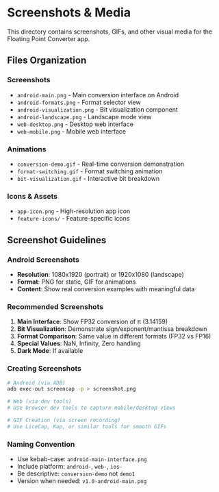 # Screenshots & Media

This directory contains screenshots, GIFs, and other visual media for the Floating Point Converter app.

## Files Organization

### Screenshots
- `android-main.png` - Main conversion interface on Android
- `android-formats.png` - Format selector view
- `android-visualization.png` - Bit visualization component
- `android-landscape.png` - Landscape mode view
- `web-desktop.png` - Desktop web interface
- `web-mobile.png` - Mobile web interface

### Animations
- `conversion-demo.gif` - Real-time conversion demonstration
- `format-switching.gif` - Format switching animation
- `bit-visualization.gif` - Interactive bit breakdown

### Icons & Assets
- `app-icon.png` - High-resolution app icon
- `feature-icons/` - Feature-specific icons

## Screenshot Guidelines

### Android Screenshots
- **Resolution**: 1080x1920 (portrait) or 1920x1080 (landscape)
- **Format**: PNG for static, GIF for animations
- **Content**: Show real conversion examples with meaningful data

### Recommended Screenshots
1. **Main Interface**: Show FP32 conversion of π (3.14159)
2. **Bit Visualization**: Demonstrate sign/exponent/mantissa breakdown
3. **Format Comparison**: Same value in different formats (FP32 vs FP16)
4. **Special Values**: NaN, Infinity, Zero handling
5. **Dark Mode**: If available

### Creating Screenshots
```bash
# Android (via ADB)
adb exec-out screencap -p > screenshot.png

# Web (via dev tools)
# Use browser dev tools to capture mobile/desktop views

# GIF Creation (via screen recording)
# Use LiceCap, Kap, or similar tools for smooth GIFs
```

### Naming Convention
- Use kebab-case: `android-main-interface.png`
- Include platform: `android-`, `web-`, `ios-`
- Be descriptive: `conversion-demo` not `demo1`
- Version when needed: `v1.0-android-main.png`

